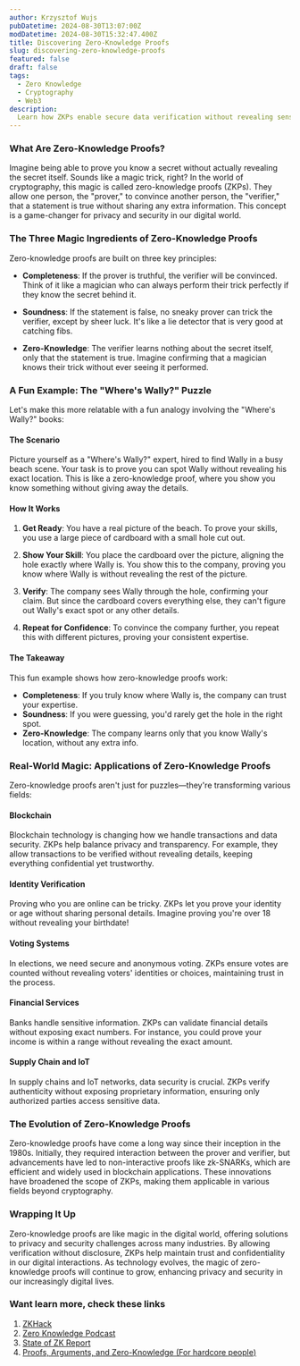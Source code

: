 ```yaml
---
author: Krzysztof Wujs
pubDatetime: 2024-08-30T13:07:00Z
modDatetime: 2024-08-30T15:32:47.400Z
title: Discovering Zero-Knowledge Proofs
slug: discovering-zero-knowledge-proofs
featured: false
draft: false
tags:
  - Zero Knowledge
  - Cryptography
  - Web3
description:
  Learn how ZKPs enable secure data verification without revealing sensitive information.
---
```


### What Are Zero-Knowledge Proofs?

Imagine being able to prove you know a secret without actually revealing the secret itself. Sounds like a magic trick, right? In the world of cryptography, this magic is called zero-knowledge proofs (ZKPs). They allow one person, the "prover," to convince another person, the "verifier," that a statement is true without sharing any extra information. This concept is a game-changer for privacy and security in our digital world.

### The Three Magic Ingredients of Zero-Knowledge Proofs

Zero-knowledge proofs are built on three key principles:

- **Completeness**: If the prover is truthful, the verifier will be convinced. Think of it like a magician who can always perform their trick perfectly if they know the secret behind it.

- **Soundness**: If the statement is false, no sneaky prover can trick the verifier, except by sheer luck. It's like a lie detector that is very good at catching fibs.

- **Zero-Knowledge**: The verifier learns nothing about the secret itself, only that the statement is true. Imagine confirming that a magician knows their trick without ever seeing it performed.

### A Fun Example: The "Where's Wally?" Puzzle

Let's make this more relatable with a fun analogy involving the "Where's Wally?" books:

#### The Scenario

Picture yourself as a "Where's Wally?" expert, hired to find Wally in a busy beach scene. Your task is to prove you can spot Wally without revealing his exact location. This is like a zero-knowledge proof, where you show you know something without giving away the details.

#### How It Works

1. **Get Ready**: You have a real picture of the beach. To prove your skills, you use a large piece of cardboard with a small hole cut out.

2. **Show Your Skill**: You place the cardboard over the picture, aligning the hole exactly where Wally is. You show this to the company, proving you know where Wally is without revealing the rest of the picture.

3. **Verify**: The company sees Wally through the hole, confirming your claim. But since the cardboard covers everything else, they can't figure out Wally's exact spot or any other details.

4. **Repeat for Confidence**: To convince the company further, you repeat this with different pictures, proving your consistent expertise.

#### The Takeaway

This fun example shows how zero-knowledge proofs work:

- **Completeness**: If you truly know where Wally is, the company can trust your expertise.
- **Soundness**: If you were guessing, you'd rarely get the hole in the right spot.
- **Zero-Knowledge**: The company learns only that you know Wally's location, without any extra info.

### Real-World Magic: Applications of Zero-Knowledge Proofs

Zero-knowledge proofs aren't just for puzzles—they're transforming various fields:

#### Blockchain

Blockchain technology is changing how we handle transactions and data security. ZKPs help balance privacy and transparency. For example, they allow transactions to be verified without revealing details, keeping everything confidential yet trustworthy.

#### Identity Verification

Proving who you are online can be tricky. ZKPs let you prove your identity or age without sharing personal details. Imagine proving you're over 18 without revealing your birthdate!

#### Voting Systems

In elections, we need secure and anonymous voting. ZKPs ensure votes are counted without revealing voters' identities or choices, maintaining trust in the process.

#### Financial Services

Banks handle sensitive information. ZKPs can validate financial details without exposing exact numbers. For instance, you could prove your income is within a range without revealing the exact amount.

#### Supply Chain and IoT

In supply chains and IoT networks, data security is crucial. ZKPs verify authenticity without exposing proprietary information, ensuring only authorized parties access sensitive data.

### The Evolution of Zero-Knowledge Proofs

Zero-knowledge proofs have come a long way since their inception in the 1980s. Initially, they required interaction between the prover and verifier, but advancements have led to non-interactive proofs like zk-SNARKs, which are efficient and widely used in blockchain applications. These innovations have broadened the scope of ZKPs, making them applicable in various fields beyond cryptography.

### Wrapping It Up

Zero-knowledge proofs are like magic in the digital world, offering solutions to privacy and security challenges across many industries. By allowing verification without disclosure, ZKPs help maintain trust and confidentiality in our digital interactions. As technology evolves, the magic of zero-knowledge proofs will continue to grow, enhancing privacy and security in our increasingly digital lives.

### Want learn more, check these links

1. [ZKHack](https://zkhack.dev/)
2. [Zero Knowledge Podcast](https://zeroknowledge.fm/)
3. [State of ZK Report](https://zkv.xyz/the-state-of-zk-report/)
4. [Proofs, Arguments, and Zero-Knowledge (For hardcore people)](https://people.cs.georgetown.edu/jthaler/ProofsArgsAndZK.html)
